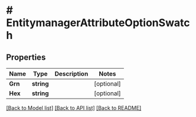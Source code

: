 # # EntitymanagerAttributeOptionSwatch


## Properties 


Name | Type | Description | Notes
------------ | ------------- | ------------- | -------------
**Grn**| **string** |   | [optional]
**Hex**| **string** |   | [optional]


[[Back to Model list]](../../README.md#models) [[Back to API list]](../../README.md#endpoints) [[Back to README]](../../README.md)

